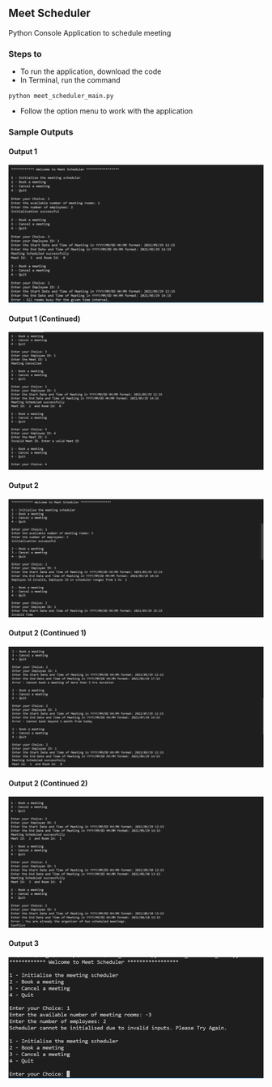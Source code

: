 ## Meet Scheduler

Python Console Application to schedule meeting

### Steps to 
- To run the application, download the code
- In Terminal, run the command
```
python meet_scheduler_main.py
```
- Follow the option menu to work with the application

### Sample Outputs

#### Output 1
![Output1](https://github.com/devgupta2607/meet-scheduler/blob/main/Outputs_Screenshots/Output_1.PNG)

#### Output 1 (Continued)
![Output1_continue](https://github.com/devgupta2607/meet-scheduler/blob/main/Outputs_Screenshots/Output_1_Continued.PNG)

#### Output 2
![Output2](https://github.com/devgupta2607/meet-scheduler/blob/main/Outputs_Screenshots/Output_2.PNG)

#### Output 2 (Continued 1)
![Output2_cont_1](https://github.com/devgupta2607/meet-scheduler/blob/main/Outputs_Screenshots/Output_2_Continued_1.PNG)

#### Output 2 (Continued 2)
![Output2_cont_2](https://github.com/devgupta2607/meet-scheduler/blob/main/Outputs_Screenshots/Output_2_Continued_2.PNG)

#### Output 3
![Output3](https://github.com/devgupta2607/meet-scheduler/blob/main/Outputs_Screenshots/Output_3.PNG)
